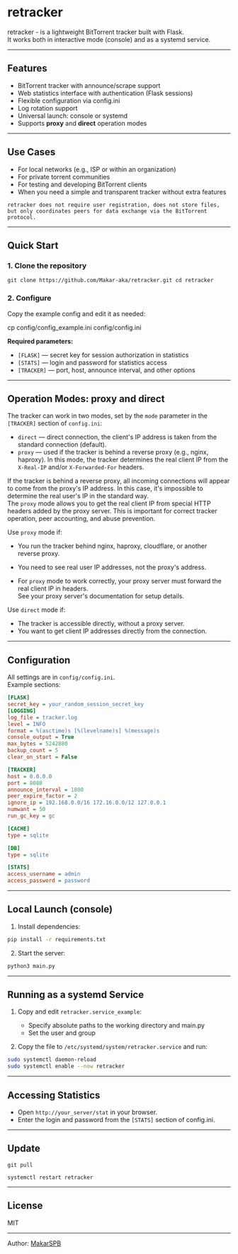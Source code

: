 # retracker

retracker - is a lightweight BitTorrent tracker built with Flask.  
It works both in interactive mode (console) and as a systemd service.

---

## Features

- BitTorrent tracker with announce/scrape support
- Web statistics interface with authentication (Flask sessions)
- Flexible configuration via config.ini
- Log rotation support
- Universal launch: console or systemd
- Supports **proxy** and **direct** operation modes

---

## Use Cases

- For local networks (e.g., ISP or within an organization)
- For private torrent communities
- For testing and developing BitTorrent clients
- When you need a simple and transparent tracker without extra features

`retracker does not require user registration, does not store files, but only coordinates peers for data exchange via the BitTorrent protocol.`

---

## Quick Start

### 1. Clone the repository

```
git clone https://github.com/Makar-aka/retracker.git cd retracker
```

### 2. Configure

Copy the example config and edit it as needed:

cp config/config_example.ini config/config.ini


**Required parameters:**
- `[FLASK]` — secret key for session authorization in statistics
- `[STATS]` — login and password for statistics access
- `[TRACKER]` — port, host, announce interval, and other options

---

## Operation Modes: proxy and direct

The tracker can work in two modes, set by the `mode` parameter in the `[TRACKER]` section of `config.ini`:

- `direct` — direct connection, the client's IP address is taken from the standard connection (default).
- `proxy` — used if the tracker is behind a reverse proxy (e.g., nginx, haproxy). In this mode, the tracker determines the real client IP from the `X-Real-IP` and/or `X-Forwarded-For` headers.

If the tracker is behind a reverse proxy, all incoming connections will appear to come from the proxy's IP address. In this case, it's impossible to determine the real user's IP in the standard way.  
The `proxy` mode allows you to get the real client IP from special HTTP headers added by the proxy server. This is important for correct tracker operation, peer accounting, and abuse prevention.

Use `proxy` mode if:
- You run the tracker behind nginx, haproxy, cloudflare, or another reverse proxy.
- You need to see real user IP addresses, not the proxy's address.

- For `proxy` mode to work correctly, your proxy server must forward the real client IP in headers.  
See your proxy server's documentation for setup details.

Use `direct` mode if:
- The tracker is accessible directly, without a proxy server.
- You want to get client IP addresses directly from the connection.

---

## Configuration

All settings are in `config/config.ini`.  
Example sections:
```ini
[FLASK] 
secret_key = your_random_session_secret_key
[LOGGING]
log_file = tracker.log 
level = INFO 
format = %(asctime)s [%(levelname)s] %(message)s 
console_output = True 
max_bytes = 5242880 
backup_count = 5 
clear_on_start = False

[TRACKER] 
host = 0.0.0.0 
port = 8080 
announce_interval = 1800 
peer_expire_factor = 2 
ignore_ip = 192.168.0.0/16 172.16.0.0/12 127.0.0.1
numwant = 50 
run_gc_key = gc

[CACHE] 
type = sqlite

[DB] 
type = sqlite

[STATS] 
access_username = admin 
access_password = password
```

---

## Local Launch (console)

1. Install dependencies:
```sh
pip install -r requirements.txt
```
2. Start the server:
```sh
python3 main.py
```


---

## Running as a systemd Service

1. Copy and edit `retracker.service_example`:
    - Specify absolute paths to the working directory and main.py
    - Set the user and group

2. Copy the file to `/etc/systemd/system/retracker.service` and run:

```sh
sudo systemctl daemon-reload
sudo systemctl enable --now retracker
```

---

## Accessing Statistics

- Open `http://your_server/stat` in your browser.
- Enter the login and password from the `[STATS]` section of config.ini.

---

## Update

```
git pull 

systemctl restart retracker

```

---

## License

MIT

---

Author: [MakarSPB](https://github.com/Makar-aka)